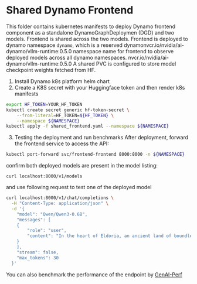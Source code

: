 # Shared Dynamo Frontend
This folder contains kubernetes manifests to deploy Dynamo frontend component as a standalone DynamoGraphDeploymen (DGD)
and two models.
Frontend is shared across the two models. Frontend is deployed to  dynamo namespace `dynamo`, which is a reserved dynamonvcr.io/nvidia/ai-dynamo/vllm-runtime:0.5.0
namespace name for frontend to observe deployed models across all dynamo namespaces. nvcr.io/nvidia/ai-dynamo/vllm-runtime:0.5.0
A shared PVC is configured to store model checkpoint weights fetched from HF.

1. Install Dynamo k8s platform helm chart
2. Create a K8S secret with your Huggingface token and then render k8s manifests
```sh
export HF_TOKEN=YOUR_HF_TOKEN
kubectl create secret generic hf-token-secret \
    --from-literal=HF_TOKEN=${HF_TOKEN} \
    --namespace ${NAMESPACE}
kubectl apply -f shared_frontend.yaml --namespace ${NAMESPACE}
```
3. Testing the deployment and run benchmarks
After deployment, forward the frontend service to access the API:
```sh
kubectl port-forward svc/frontend-frontend 8000:8000 -n ${NAMESPACE}
```
confirm both deployed models are present in the model listing:
```shnvcr.io/nvidia/ai-dynamo/vllm-runtime:0.5.0
curl localhost:8000/v1/models
```
and use following request to test one of the deployed model
```sh
curl localhost:8000/v1/chat/completions \
  -H "Content-Type: application/json" \
  -d '{
    "model": "Qwen/Qwen3-0.6B",
    "messages": [
    {
        "role": "user",
        "content": "In the heart of Eldoria, an ancient land of boundless magic and mysterious creatures, lies the long-forgotten city of Aeloria. Once a beacon of knowledge and power, Aeloria was buried beneath the shifting sands of time, lost to the world for centuries. You are an intrepid explorer, known for your unparalleled curiosity and courage, who has stumbled upon an ancient map hinting at ests that Aeloria holds a secret so profound that it has the potential to reshape the very fabric of reality. Your journey will take you through treacherous deserts, enchanted forests, and across perilous mountain ranges. Your Task: Character Background: Develop a detailed background for your character. Describe their motivations for seeking out Aeloria, their skills and weaknesses, and any personal connections to the ancient city or its legends. Are they driven by a quest for knowledge, a search for lost familt clue is hidden."
    }
    ],
    "stream": false,
    "max_tokens": 30
  }'
  ```
You can also benchmark the performance of the endpoint by [GenAI-Perf](https://docs.nvidia.com/deeplearning/triton-inference-server/user-guide/docs/perf_analyzer/genai-perf/README.html)
